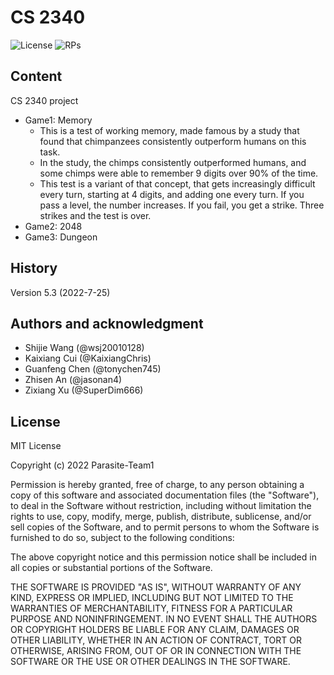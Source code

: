 # CS 2340

![License][License] ![RPs][RPs]


## Content
CS 2340 project
- Game1: Memory
  - This is a test of working memory, made famous by a study that found that chimpanzees consistently outperform humans on this task.
  - In the study, the chimps consistently outperformed humans, and some chimps were able to remember 9 digits over 90% of the time.
  - This test is a variant of that concept, that gets increasingly difficult every turn, starting at 4 digits, and adding one every turn. If you pass a level, the number increases. If you fail, you get a strike. Three strikes and the test is over.
- Game2: 2048
- Game3: Dungeon

## History


Version 5.3 (2022-7-25)


## Authors and acknowledgment
- Shijie Wang (@wsj20010128)
- Kaixiang Cui (@KaixiangChris)
- Guanfeng Chen (@tonychen745)
- Zhisen An (@jasonan4)
- Zixiang Xu (@SuperDim666)


## License

MIT License

Copyright (c) 2022 Parasite-Team1

Permission is hereby granted, free of charge, to any person obtaining a copy
of this software and associated documentation files (the "Software"), to deal
in the Software without restriction, including without limitation the rights
to use, copy, modify, merge, publish, distribute, sublicense, and/or sell
copies of the Software, and to permit persons to whom the Software is
furnished to do so, subject to the following conditions:

The above copyright notice and this permission notice shall be included in all
copies or substantial portions of the Software.

THE SOFTWARE IS PROVIDED "AS IS", WITHOUT WARRANTY OF ANY KIND, EXPRESS OR
IMPLIED, INCLUDING BUT NOT LIMITED TO THE WARRANTIES OF MERCHANTABILITY,
FITNESS FOR A PARTICULAR PURPOSE AND NONINFRINGEMENT. IN NO EVENT SHALL THE
AUTHORS OR COPYRIGHT HOLDERS BE LIABLE FOR ANY CLAIM, DAMAGES OR OTHER
LIABILITY, WHETHER IN AN ACTION OF CONTRACT, TORT OR OTHERWISE, ARISING FROM,
OUT OF OR IN CONNECTION WITH THE SOFTWARE OR THE USE OR OTHER DEALINGS IN THE
SOFTWARE.


[License]: https://img.shields.io/badge/License-MIT-yellow.svg
[RPs]: https://img.shields.io/badge/PRs-welcome-brightgreen.svg?style=flat-square

